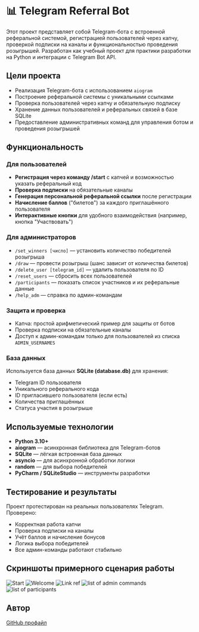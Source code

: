# 📊 Telegram Referral Bot

Этот проект представляет собой Telegram-бота с встроенной реферальной системой, регистрацией пользователей через капчу, проверкой подписки на каналы и функциональностью проведения розыгрышей. Разработан как учебный проект для практики разработки на Python и интеграции с Telegram Bot API.

## Цели проекта

- Реализация Telegram-бота с использованием `aiogram`
- Построение реферальной системы с уникальными ссылками
- Проверка пользователей через капчу и обязательную подписку
- Хранение данных пользователей и реферальных связей в базе SQLite
- Предоставление административных команд для управления ботом и проведения розыгрышей

## Функциональность

### Для пользователей

- **Регистрация через команду /start** с капчей и возможностью указать реферальный код
- **Проверка подписки** на обязательные каналы
- **Генерация персональной реферальной ссылки** после регистрации
- **Начисление баллов** ("билетов") за каждого приглашённого пользователя
- **Интерактивные кнопки** для удобного взаимодействия (например, кнопка "Участвовать")

### Для администраторов

- `/set_winners [число]` — установить количество победителей розыгрыша
- `/draw` — провести розыгрыш (шанс зависит от количества билетов)
- `/delete_user [telegram_id]` — удалить пользователя по ID
- `/reset_users` — сбросить всех пользователей
- `/participants` — показать список участников и их реферальные данные
- `/help_adm` — справка по админ-командам

### Защита и проверка

- Капча: простой арифметический пример для защиты от ботов
- Проверка подписки на обязательные каналы
- Доступ к админ-командам только для пользователей из списка `ADMIN_USERNAMES`

### База данных

Используется база данных **SQLite (database.db)** для хранения:

- Telegram ID пользователя
- Уникального реферального кода
- ID пригласившего пользователя (если есть)
- Количества приглашённых
- Статуса участия в розыгрыше

## Используемые технологии

- **Python 3.10+**
- **aiogram** — асинхронная библиотека для Telegram-ботов
- **SQLite** — лёгкая встроенная база данных
- **asyncio** — для асинхронной обработки логики
- **random** — для выбора победителей
- **PyCharm / SQLiteStudio** — инструменты разработки

## Тестирование и результаты

Проект протестирован на реальных пользователях Telegram. Проверено:

- Корректная работа капчи
- Проверка подписки на каналы
- Учёт баллов и начисление бонусов
- Логика выбора победителей
- Все админ-команды работают стабильно

## Скриншоты примерного сценария работы
![Start](IMG/image1.png)
![Welcome](IMG/image2.png)
![Link ref](IMG/image3.png)
![list of admin commands](IMG/image4.png)
![list of participants](IMG/image5.png)

## Автор

[GitHub профайл](https://github.com/CozlovschiNichita)
